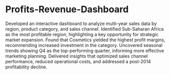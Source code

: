 # Profits-Revenue-Dashboard

Developed an interactive dashboard to analyze multi-year sales data by region, product
category, and sales channel.
Identified Sub-Saharan Africa as the most profitable region, highlighting a key opportunity for
strategic market expansion.
Found that Cosmetics yielded the highest profit margins, recommending increased investment in
the category.
Uncovered seasonal trends showing Q4 as the top-performing quarter, informing more effective
marketing planning.
Delivered insights that optimized sales channel performance, reduced operational costs, and
addressed a post-2014 profitability decline.
